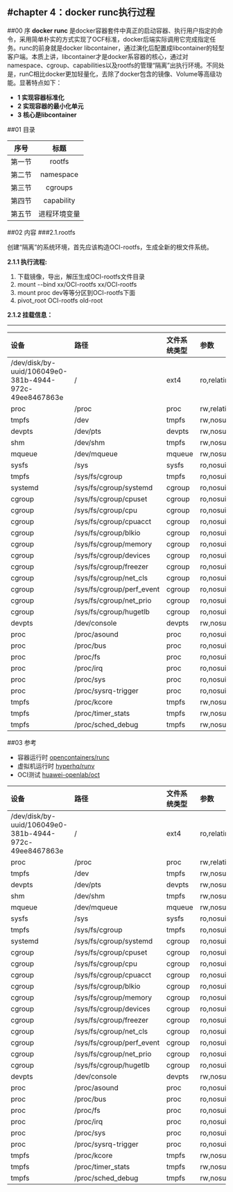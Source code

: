 
#chapter 4：docker runc执行过程
------
##00 序
**docker runc** 是docker容器套件中真正的启动容器、执行用户指定的命令，采用简单朴实的方式实现了OCF标准，docker后端实际调用它完成指定任务。runc的前身就是docker libcontainer，通过演化后配置成libcontainer的轻型客户端。本质上讲，libcontainer才是docker系容器的核心，通过对namespace、cgroup、capabilities以及rootfs的管理“隔离”出执行环境。不同处是，runC相比docker更加轻量化，去除了docker包含的镜像、Volume等高级功能。显著特点如下：

- **1 实现容器标准化**
- **2 实现容器的最小化单元**
- **3 核心是libcontainer**


##01 目录

|序号|标题|
|:-:|:-:|
|   第一节 |  rootfs|
|   第二节 |  namespace|
|   第三节 |  cgroups|
|   第四节 |  capability|
|   第五节 |  进程环境变量|

##02 内容
###2.1.rootfs

创建“隔离”的系统环境，首先应该构造OCI-rootfs，生成全新的根文件系统。

**2.1.1 执行流程:**  
  
1. 下载镜像，导出，解压生成OCI-rootfs文件目录
1.   mount --bind xx/OCI-rootfs xx/OCI-rootfs 
1.   mount proc dev等等分区到OCI-rootfs下面
1.   pivot_root OCI-rootfs old-root

**2.1.2 挂载信息：**

------------------------------
|设备|路径|文件系统类型|参数|x|x|  
|:- |:- |:- |:- |:- |:- |  
|  /dev/disk/by-uuid/106049e0-381b-4944-972c-49ee8467863e |  / |  ext4 |  ro,relatime,errors=remount-ro,data=ordered |  0 |  0 |
|  proc |  /proc |  proc |  rw,relatime |  0 |  0 |  
|  tmpfs |  /dev |  tmpfs |  rw,nosuid,size=65536k,mode=755 |  0 |  0 |  
|  devpts |  /dev/pts |  devpts |  rw,nosuid,noexec,relatime,gid=5,mode=620,ptmxmode=666 |  0 |  0 |  
|  shm |  /dev/shm |  tmpfs |  rw,nosuid,nodev,noexec,relatime,size=65536k |  0 |  0 |  
|  mqueue |  /dev/mqueue |  mqueue |  rw,nosuid,nodev,noexec,relatime |  0 |  0 |  
|  sysfs |  /sys |  sysfs |  ro,nosuid,nodev,noexec,relatime |  0 |  0 |  
|  tmpfs |  /sys/fs/cgroup |  tmpfs |  ro,nosuid,nodev,noexec,relatime,mode=755 |  0 |  0 |  
|  systemd |  /sys/fs/cgroup/systemd |  cgroup |  ro,nosuid,nodev,noexec,relatime,name=systemd |  0 |  0 |  
|  cgroup |  /sys/fs/cgroup/cpuset |  cgroup |  ro,nosuid,nodev,noexec,relatime,cpuset |  0 |  0 |  
|  cgroup |  /sys/fs/cgroup/cpu |  cgroup |  ro,nosuid,nodev,noexec,relatime,cpu |  0 |  0 |  
|  cgroup |  /sys/fs/cgroup/cpuacct |  cgroup |  ro,nosuid,nodev,noexec,relatime,cpuacct |  0 |  0 |  
|  cgroup |  /sys/fs/cgroup/blkio |  cgroup |  ro,nosuid,nodev,noexec,relatime,blkio |  0 |  0 |  
|  cgroup |  /sys/fs/cgroup/memory |  cgroup |  ro,nosuid,nodev,noexec,relatime,memory |  0 |  0 |  
|  cgroup |  /sys/fs/cgroup/devices |  cgroup |  ro,nosuid,nodev,noexec,relatime,devices |  0 |  0 |  
|  cgroup |  /sys/fs/cgroup/freezer |  cgroup |  ro,nosuid,nodev,noexec,relatime,freezer |  0 |  0 |  
|  cgroup |  /sys/fs/cgroup/net_cls |  cgroup |  ro,nosuid,nodev,noexec,relatime,net_cls |  0 |  0 |  
|  cgroup |  /sys/fs/cgroup/perf_event |  cgroup |  ro,nosuid,nodev,noexec,relatime,perf_event |  0 |  0 |  
|  cgroup |  /sys/fs/cgroup/net_prio |  cgroup |  ro,nosuid,nodev,noexec,relatime,net_prio |  0 |  0 |  
|  cgroup |  /sys/fs/cgroup/hugetlb |  cgroup |  ro,nosuid,nodev,noexec,relatime,hugetlb |  0 |  0 |  
|  devpts |  /dev/console |  devpts |  rw,nosuid,noexec,relatime,gid=5,mode=620,ptmxmode=000 |  0 |  0 |  
|  proc |  /proc/asound |  proc |  ro,nosuid,nodev,noexec,relatime |  0 |  0 |  
|  proc |  /proc/bus |  proc |  ro,nosuid,nodev,noexec,relatime |  0 |  0 |  
|  proc |  /proc/fs |  proc |  ro,nosuid,nodev,noexec,relatime |  0 |  0 |  
|  proc |  /proc/irq |  proc |  ro,nosuid,nodev,noexec,relatime |  0 |  0 |  
|  proc |  /proc/sys |  proc |  ro,nosuid,nodev,noexec,relatime |  0 |  0 |  
|  proc |  /proc/sysrq-trigger |  proc |  ro,nosuid,nodev,noexec,relatime |  0 |  0 |  
|  tmpfs |  /proc/kcore |  tmpfs |  rw,nosuid,size=65536k,mode=755 |  0 |  0 |  
|  tmpfs |  /proc/timer_stats |  tmpfs |  rw,nosuid,size=65536k,mode=755 |  0 |  0 |  
|  tmpfs |  /proc/sched_debug |  tmpfs |  rw,nosuid,size=65536k,mode=755 |  0 |  0 |  

##03 参考
- 容器运行时 	[opencontainers/runc](https://github.com/opencontainers/runc)
- 虚拟机运行时 [hyperhq/runv](https://github.com/hyperhq/runv)
- OCI测试 [huawei-openlab/oct](https://github.com/huawei-openlab/oct)

| 设备        | 路径           | 文件系统类型  | 参数 | x | x |
|:------------- |:-------------|:-----|:-----|:-----|:-----|
|  /dev/disk/by-uuid/106049e0-381b-4944-972c-49ee8467863e |  / |  ext4 |  ro,relatime,errors=remount-ro,data=ordered |  0 |  0 |
|  proc |  /proc |  proc |  rw,relatime |  0 |  0 |  
|  tmpfs |  /dev |  tmpfs |  rw,nosuid,size=65536k,mode=755 |  0 |  0 |  
|  devpts |  /dev/pts |  devpts |  rw,nosuid,noexec,relatime,gid=5,mode=620,ptmxmode=666 |  0 |  0 |  
|  shm |  /dev/shm |  tmpfs |  rw,nosuid,nodev,noexec,relatime,size=65536k |  0 |  0 |  
|  mqueue |  /dev/mqueue |  mqueue |  rw,nosuid,nodev,noexec,relatime |  0 |  0 |  
|  sysfs |  /sys |  sysfs |  ro,nosuid,nodev,noexec,relatime |  0 |  0 |  
|  tmpfs |  /sys/fs/cgroup |  tmpfs |  ro,nosuid,nodev,noexec,relatime,mode=755 |  0 |  0 |  
|  systemd |  /sys/fs/cgroup/systemd |  cgroup |  ro,nosuid,nodev,noexec,relatime,name=systemd |  0 |  0 |  
|  cgroup |  /sys/fs/cgroup/cpuset |  cgroup |  ro,nosuid,nodev,noexec,relatime,cpuset |  0 |  0 |  
|  cgroup |  /sys/fs/cgroup/cpu |  cgroup |  ro,nosuid,nodev,noexec,relatime,cpu |  0 |  0 |  
|  cgroup |  /sys/fs/cgroup/cpuacct |  cgroup |  ro,nosuid,nodev,noexec,relatime,cpuacct |  0 |  0 |  
|  cgroup |  /sys/fs/cgroup/blkio |  cgroup |  ro,nosuid,nodev,noexec,relatime,blkio |  0 |  0 |  
|  cgroup |  /sys/fs/cgroup/memory |  cgroup |  ro,nosuid,nodev,noexec,relatime,memory |  0 |  0 |  
|  cgroup |  /sys/fs/cgroup/devices |  cgroup |  ro,nosuid,nodev,noexec,relatime,devices |  0 |  0 |  
|  cgroup |  /sys/fs/cgroup/freezer |  cgroup |  ro,nosuid,nodev,noexec,relatime,freezer |  0 |  0 |  
|  cgroup |  /sys/fs/cgroup/net_cls |  cgroup |  ro,nosuid,nodev,noexec,relatime,net_cls |  0 |  0 |  
|  cgroup |  /sys/fs/cgroup/perf_event |  cgroup |  ro,nosuid,nodev,noexec,relatime,perf_event |  0 |  0 |  
|  cgroup |  /sys/fs/cgroup/net_prio |  cgroup |  ro,nosuid,nodev,noexec,relatime,net_prio |  0 |  0 |  
|  cgroup |  /sys/fs/cgroup/hugetlb |  cgroup |  ro,nosuid,nodev,noexec,relatime,hugetlb |  0 |  0 |  
|  devpts |  /dev/console |  devpts |  rw,nosuid,noexec,relatime,gid=5,mode=620,ptmxmode=000 |  0 |  0 |  
|  proc |  /proc/asound |  proc |  ro,nosuid,nodev,noexec,relatime |  0 |  0 |  
|  proc |  /proc/bus |  proc |  ro,nosuid,nodev,noexec,relatime |  0 |  0 |  
|  proc |  /proc/fs |  proc |  ro,nosuid,nodev,noexec,relatime |  0 |  0 |  
|  proc |  /proc/irq |  proc |  ro,nosuid,nodev,noexec,relatime |  0 |  0 |  
|  proc |  /proc/sys |  proc |  ro,nosuid,nodev,noexec,relatime |  0 |  0 |  
|  proc |  /proc/sysrq-trigger |  proc |  ro,nosuid,nodev,noexec,relatime |  0 |  0 |  
|  tmpfs |  /proc/kcore |  tmpfs |  rw,nosuid,size=65536k,mode=755 |  0 |  0 |  
|  tmpfs |  /proc/timer_stats |  tmpfs |  rw,nosuid,size=65536k,mode=755 |  0 |  0 |  
|  tmpfs |  /proc/sched_debug |  tmpfs |  rw,nosuid,size=65536k,mode=755 |  0 |  0 |  
